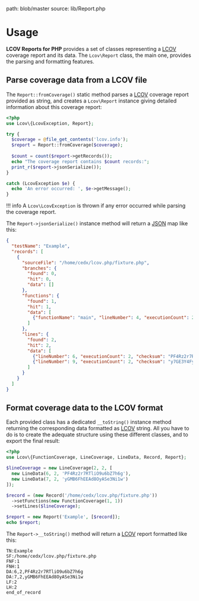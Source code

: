 path: blob/master
source: lib/Report.php

# Usage
**LCOV Reports for PHP** provides a set of classes representing a [LCOV](http://ltp.sourceforge.net/coverage/lcov.php) coverage report and its data.
The `Lcov\Report` class, the main one, provides the parsing and formatting features.

## Parse coverage data from a LCOV file
The `Report::fromCoverage()` static method parses a [LCOV](http://ltp.sourceforge.net/coverage/lcov.php) coverage report provided as string, and creates a `Lcov\Report` instance giving detailed information about this coverage report:

```php
<?php
use Lcov\{LcovException, Report};

try {
  $coverage = @file_get_contents('lcov.info');
  $report = Report::fromCoverage($coverage);
  
  $count = count($report->getRecords());
  echo "The coverage report contains $count records:";
  print_r($report->jsonSerialize());
}

catch (LcovException $e) {
  echo 'An error occurred: ', $e->getMessage();
}
```

!!! info
    A `Lcov\LcovException` is thrown if any error occurred while parsing the coverage report.

The `Report->jsonSerialize()` instance method will return a [JSON](https://www.json.org) map like this:

```json
{
  "testName": "Example",
  "records": [
    {
      "sourceFile": "/home/cedx/lcov.php/fixture.php",
      "branches": {
        "found": 0,
        "hit": 0,
        "data": []
      },
      "functions": {
        "found": 1,
        "hit": 1,
        "data": [
          {"functionName": "main", "lineNumber": 4, "executionCount": 2}
        ]
      },
      "lines": {
        "found": 2,
        "hit": 2,
        "data": [
          {"lineNumber": 6, "executionCount": 2, "checksum": "PF4Rz2r7RTliO9u6bZ7h6g"},
          {"lineNumber": 9, "executionCount": 2, "checksum": "y7GE3Y4FyXCeXcrtqgSVzw"}
        ]
      }
    }
  ]
}
```

## Format coverage data to the LCOV format
Each provided class has a dedicated `__toString()` instance method returning the corresponding data formatted as [LCOV](http://ltp.sourceforge.net/coverage/lcov.php) string.
All you have to do is to create the adequate structure using these different classes, and to export the final result:

```php
<?php
use Lcov\{FunctionCoverage, LineCoverage, LineData, Record, Report};

$lineCoverage = new LineCoverage(2, 2, [
  new LineData(6, 2, 'PF4Rz2r7RTliO9u6bZ7h6g'),
  new LineData(7, 2, 'yGMB6FhEEAd8OyASe3Ni1w')
]);

$record = (new Record('/home/cedx/lcov.php/fixture.php'))
  ->setFunctions(new FunctionCoverage(1, 1))
  ->setLines($lineCoverage);

$report = new Report('Example', [$record]);
echo $report;
```

The `Report->__toString()` method will return a [LCOV](http://ltp.sourceforge.net/coverage/lcov.php) report formatted like this:

```
TN:Example
SF:/home/cedx/lcov.php/fixture.php
FNF:1
FNH:1
DA:6,2,PF4Rz2r7RTliO9u6bZ7h6g
DA:7,2,yGMB6FhEEAd8OyASe3Ni1w
LF:2
LH:2
end_of_record
```
